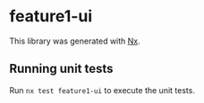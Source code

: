 # feature1-ui

This library was generated with [Nx](https://nx.dev).

## Running unit tests

Run `nx test feature1-ui` to execute the unit tests.
